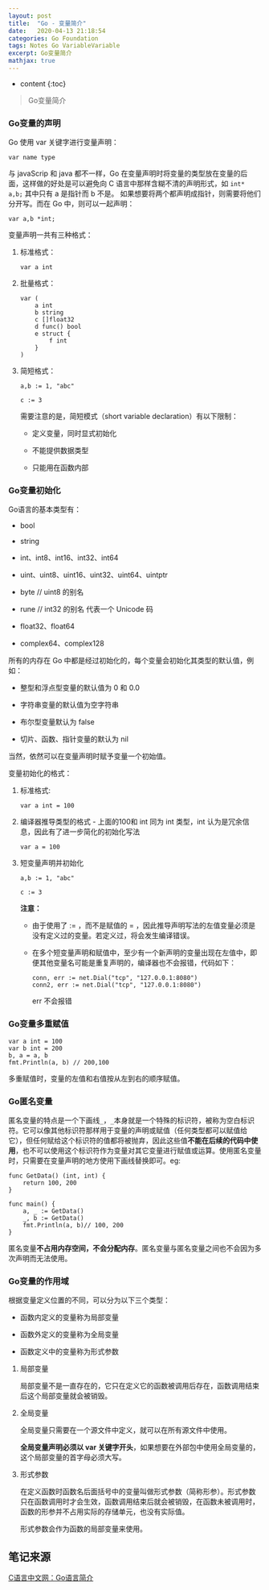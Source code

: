```yaml
---
layout: post
title:  "Go - 变量简介"
date:   2020-04-13 21:18:54
categories: Go Foundation
tags: Notes Go VariableVariable
excerpt: Go变量简介
mathjax: true
---
```


* content
{:toc}

> Go变量简介

### **Go变量的声明**

Go 使用 var 关键字进行变量声明：

```
var name type 
```

与 javaScrip 和 java 都不一样，Go 在变量声明时将变量的类型放在变量的后面，这样做的好处是可以避免向 C 语言中那样含糊不清的声明形式，如 ```int* a,b;``` 其中只有 a 是指针而 b 不是。 如果想要将两个都声明成指针，则需要将他们分开写。而在 Go 中，则可以一起声明：

```
var a,b *int;
```

变量声明一共有三种格式：

1. 标准格式： 

    ```
    var a int
    ```

2. 批量格式：

    ```
    var (
        a int
        b string
        c []float32
        d func() bool
        e struct {
            f int
        }
    )
    ```
    
3. 简短格式：

    ```
    a,b := 1, "abc"

    c := 3
    ```

    需要注意的是，简短模式（short variable declaration）有以下限制：

    - 定义变量，同时显式初始化

    - 不能提供数据类型

    - 只能用在函数内部

### **Go变量初始化**

Go语言的基本类型有：

- bool

- string

- int、int8、int16、int32、int64

- uint、uint8、uint16、uint32、uint64、uintptr

- byte // uint8 的别名

- rune // int32 的别名 代表一个 Unicode 码

- float32、float64

- complex64、complex128

所有的内存在 Go 中都是经过初始化的，每个变量会初始化其类型的默认值，例如：

- 整型和浮点型变量的默认值为 0 和 0.0

- 字符串变量的默认值为空字符串

- 布尔型变量默认为 false

- 切片、函数、指针变量的默认为 nil

当然，依然可以在变量声明时赋予变量一个初始值。

变量初始化的格式：

1. 标准格式:

    ```
    var a int = 100
    ```

2. 编译器推导类型的格式 - 上面的100和 int 同为 int 类型，int 认为是冗余信息，因此有了进一步简化的初始化写法

    ```
    var a = 100
    ```

3. 短变量声明并初始化

    ```
    a,b := 1, "abc"

    c := 3
    ```

    **注意：**

    - 由于使用了 := ，而不是赋值的 = ，因此推导声明写法的左值变量必须是没有定义过的变量。若定义过，将会发生编译错误。

    - 在多个短变量声明和赋值中，至少有一个新声明的变量出现在左值中，即便其他变量名可能是重复声明的，编译器也不会报错，代码如下：

        ```
        conn, err := net.Dial("tcp", "127.0.0.1:8080")
        conn2, err := net.Dial("tcp", "127.0.0.1:8080")
        ```

        err 不会报错

### **Go变量多重赋值**

```
var a int = 100
var b int = 200
b, a = a, b
fmt.Println(a, b) // 200,100
```

多重赋值时，变量的左值和右值按从左到右的顺序赋值。

### **Go匿名变量**

匿名变量的特点是一个下画线```_```，```_```本身就是一个特殊的标识符，被称为空白标识符。它可以像其他标识符那样用于变量的声明或赋值（任何类型都可以赋值给它），但任何赋给这个标识符的值都将被抛弃，因此这些值**不能在后续的代码中使用**，也不可以使用这个标识符作为变量对其它变量进行赋值或运算。使用匿名变量时，只需要在变量声明的地方使用下画线替换即可。eg:

```
func GetData() (int, int) {
    return 100, 200
}

func main() {
    a, _ := GetData()
    _, b := GetData()
    fmt.Println(a, b)// 100, 200
}
```

匿名变量**不占用内存空间，不会分配内存**。匿名变量与匿名变量之间也不会因为多次声明而无法使用。

### **Go变量的作用域**

根据变量定义位置的不同，可以分为以下三个类型：

- 函数内定义的变量称为局部变量

- 函数外定义的变量称为全局变量

- 函数定义中的变量称为形式参数

1. 局部变量

    局部变量不是一直存在的，它只在定义它的函数被调用后存在，函数调用结束后这个局部变量就会被销毁。

2. 全局变量

    全局变量只需要在一个源文件中定义，就可以在所有源文件中使用。

    **全局变量声明必须以 var 关键字开头**，如果想要在外部包中使用全局变量的，这个局部变量的首字母必须大写。

3. 形式参数

    在定义函数时函数名后面括号中的变量叫做形式参数（简称形参）。形式参数只在函数调用时才会生效，函数调用结束后就会被销毁，在函数未被调用时，函数的形参并不占用实际的存储单元，也没有实际值。

    形式参数会作为函数的局部变量来使用。


## 笔记来源

[C语言中文网：Go语言简介](http://c.biancheng.net/golang/intro/)








